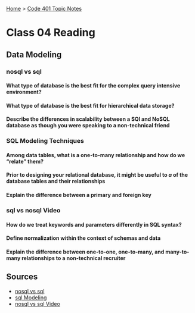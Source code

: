 [Home](../README.md) > [Code 401 Topic Notes](../401topicNotes.md)

# Class 04 Reading

## Data Modeling

### nosql vs sql

#### What type of database is the best fit for the complex query intensive environment?

#### What type of database is the best fit for hierarchical data storage?

#### Describe the differences in scalability between a SQl and NoSQL database as though you were speaking to a non-technical friend

### SQL Modeling Techniques

#### Among data tables, what is a one-to-many relationship and how do we “relate” them?

#### Prior to designing your relational database, it might be useful to ___a___ of the database tables and their relationships

#### Explain the difference between a primary and foreign key

### sql vs nosql Video

#### How do we treat keywords and parameters differently in SQL syntax?

#### Define normalization within the context of schemas and data

#### Explain the difference between one-to-one, one-to-many, and many-to-many relationships to a non-technical recruiter

## Sources

- [nosql vs sql](https://www.thegeekstuff.com/2014/01/sql-vs-nosql-db/?utm_source=tuicool)
- [sql Modeling](https://www.essentialsql.com/get-ready-to-learn-sql-7-simplified-data-modeling/)
- [nosql vs sql Video](https://www.youtube.com/watch?v=ZS_kXvOeQ5Y)
